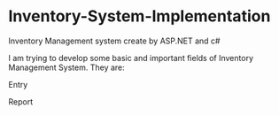 # Inventory-System-Implementation

Inventory Management system create by ASP.NET and c#

I am trying to develop some basic and important fields of Inventory Management System. They are:

Entry

Report
